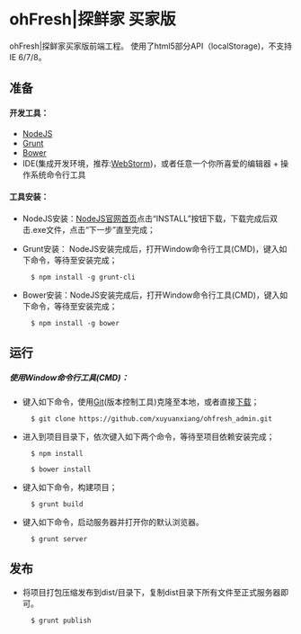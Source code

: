 ohFresh|探鲜家 买家版
==========

  ohFresh|探鲜家买家版前端工程。
  使用了html5部分API（localStorage)，不支持IE 6/7/8。


## 准备

#### 开发工具：
  * [NodeJS](http://nodejs.org/)
  * [Grunt](http://gruntjs.com/)
  * [Bower](http://bower.io/)
  * IDE(集成开发环境，推荐:[WebStorm](http://www.jetbrains.com/webstorm/))，或者任意一个你所喜爱的编辑器 + 操作系统命令行工具

#### 工具安装：
  * NodeJS安装：[NodeJS官网首页](http://nodejs.org/)点击“INSTALL”按钮下载，下载完成后双击.exe文件，点击“下一步”直至完成；
  * Grunt安装： NodeJS安装完成后，打开Window命令行工具(CMD)，键入如下命令，等待至安装完成；

    ```
      $ npm install -g grunt-cli
    ```
  * Bower安装：NodeJS安装完成后，打开Window命令行工具(CMD)，键入如下命令，等待至安装完成；

    ```
      $ npm install -g bower
    ```

## 运行

##### 使用Window命令行工具(CMD)：

  * 键入如下命令，使用[Git](http://git-scm.com/)(版本控制工具)克隆至本地，或者直接[下载](https://github.com/xuyuanxiang/ohfresh/archive/master.zip)；

    ```
      $ git clone https://github.com/xuyuanxiang/ohfresh_admin.git
    ```

  * 进入到项目目录下，依次键入如下两个命令，等待至项目依赖安装完成；

    ```
      $ npm install
    ```

    ```
      $ bower install
    ```

  * 键入如下命令，构建项目；

    ```
      $ grunt build
    ```

  * 键入如下命令，启动服务器并打开你的默认浏览器。

    ```
      $ grunt server
    ```

## 发布

  * 将项目打包压缩发布到dist/目录下，复制dist目录下所有文件至正式服务器即可。

    ```
      $ grunt publish
    ```